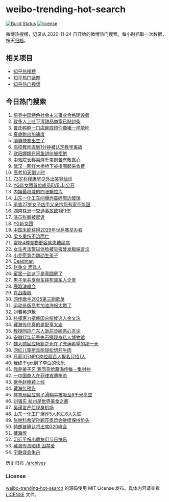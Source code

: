 # weibo-trending-hot-search

[![Build Status](https://github.com/justjavac/weibo-trending-hot-search/workflows/ci/badge.svg?branch=master)](https://github.com/justjavac/weibo-trending-hot-search/actions)
[![license](https://img.shields.io/github/license/justjavac/weibo-trending-hot-search)](https://github.com/justjavac/weibo-trending-hot-search/blob/master/LICENSE)

微博热搜榜，记录从 2020-11-24 日开始的微博热门搜索。每小时抓取一次数据，按天[归档](./archives)。

## 相关项目

- [知乎热搜榜](https://github.com/justjavac/zhihu-trending-top-search)
- [知乎热门话题](https://github.com/justjavac/zhihu-trending-hot-questions)
- [知乎热门视频](https://github.com/justjavac/zhihu-trending-hot-video)

## 今日热门搜索

<!-- BEGIN -->
<!-- 最后更新时间 Wed May 28 2025 00:41:34 GMT+0800 (China Standard Time) -->

1. [培养中国特色社会主义事业合格建设者](https://s.weibo.com//weibo?q=%23%E5%9F%B9%E5%85%BB%E4%B8%AD%E5%9B%BD%E7%89%B9%E8%89%B2%E7%A4%BE%E4%BC%9A%E4%B8%BB%E4%B9%89%E4%BA%8B%E4%B8%9A%E5%90%88%E6%A0%BC%E5%BB%BA%E8%AE%BE%E8%80%85%23&Refer=new_time)
1. [致多人上吐下泻甜品商家已贴封条](https://s.weibo.com//weibo?q=%23%E8%87%B4%E5%A4%9A%E4%BA%BA%E4%B8%8A%E5%90%90%E4%B8%8B%E6%B3%BB%E7%94%9C%E5%93%81%E5%95%86%E5%AE%B6%E5%B7%B2%E8%B4%B4%E5%B0%81%E6%9D%A1%23&t=31&band_rank=1&Refer=top)
1. [曹氏鸭脖一门店碗底印你像猪一样能吃](https://s.weibo.com//weibo?q=%23%E6%9B%B9%E6%B0%8F%E9%B8%AD%E8%84%96%E4%B8%80%E9%97%A8%E5%BA%97%E7%A2%97%E5%BA%95%E5%8D%B0%E4%BD%A0%E5%83%8F%E7%8C%AA%E4%B8%80%E6%A0%B7%E8%83%BD%E5%90%83%23&t=31&band_rank=2&Refer=top)
1. [夏收跑出加速度](https://s.weibo.com//weibo?q=%23%E5%A4%8F%E6%94%B6%E8%B7%91%E5%87%BA%E5%8A%A0%E9%80%9F%E5%BA%A6%23&t=31&band_rank=3&Refer=top)
1. [腓腓快要出生了](https://s.weibo.com//weibo?q=%E8%85%93%E8%85%93%E5%BF%AB%E8%A6%81%E5%87%BA%E7%94%9F%E4%BA%86&t=31&band_rank=4&Refer=top)
1. [高校教师迟到1分钟被认定教学事故](https://s.weibo.com//weibo?q=%23%E9%AB%98%E6%A0%A1%E6%95%99%E5%B8%88%E8%BF%9F%E5%88%B01%E5%88%86%E9%92%9F%E8%A2%AB%E8%AE%A4%E5%AE%9A%E6%95%99%E5%AD%A6%E4%BA%8B%E6%95%85%23&t=31&band_rank=5&Refer=top)
1. [欧阳娜娜在闲鱼讲价被拒绝](https://s.weibo.com//weibo?q=%23%E6%AC%A7%E9%98%B3%E5%A8%9C%E5%A8%9C%E5%9C%A8%E9%97%B2%E9%B1%BC%E8%AE%B2%E4%BB%B7%E8%A2%AB%E6%8B%92%E7%BB%9D%23&t=31&band_rank=6&Refer=top)
1. [中戏院长称易烊千玺刻苦有敬畏心](https://s.weibo.com//weibo?q=%23%E4%B8%AD%E6%88%8F%E9%99%A2%E9%95%BF%E7%A7%B0%E6%98%93%E7%83%8A%E5%8D%83%E7%8E%BA%E5%88%BB%E8%8B%A6%E6%9C%89%E6%95%AC%E7%95%8F%E5%BF%83%23&t=31&band_rank=10&Refer=top)
1. [武汉一网红大桥桥下被指圈起来收费](https://s.weibo.com//weibo?q=%23%E6%AD%A6%E6%B1%89%E4%B8%80%E7%BD%91%E7%BA%A2%E5%A4%A7%E6%A1%A5%E6%A1%A5%E4%B8%8B%E8%A2%AB%E6%8C%87%E5%9C%88%E8%B5%B7%E6%9D%A5%E6%94%B6%E8%B4%B9%23&t=31&band_rank=8&Refer=top)
1. [高考10天倒计时](https://s.weibo.com//weibo?q=%23%E9%AB%98%E8%80%8310%E5%A4%A9%E5%80%92%E8%AE%A1%E6%97%B6%23&t=31&band_rank=16&Refer=top)
1. [73岁朴槿惠罕见外出笑容灿烂](https://s.weibo.com//weibo?q=%2373%E5%B2%81%E6%9C%B4%E6%A7%BF%E6%83%A0%E7%BD%95%E8%A7%81%E5%A4%96%E5%87%BA%E7%AC%91%E5%AE%B9%E7%81%BF%E7%83%82%23&t=31&band_rank=49&Refer=top)
1. [YG新女团首位成员EVELLI公开](https://s.weibo.com//weibo?q=%23YG%E6%96%B0%E5%A5%B3%E5%9B%A2%E9%A6%96%E4%BD%8D%E6%88%90%E5%91%98EVELLI%E5%85%AC%E5%BC%80%23&t=31&band_rank=17&Refer=top)
1. [内娱最权威的四张撕拉片](https://s.weibo.com//weibo?q=%23%E5%86%85%E5%A8%B1%E6%9C%80%E6%9D%83%E5%A8%81%E7%9A%84%E5%9B%9B%E5%BC%A0%E6%92%95%E6%8B%89%E7%89%87%23&t=31&band_rank=11&Refer=top)
1. [山东一化工车间爆炸震碎周边玻璃](https://s.weibo.com//weibo?q=%23%E5%B1%B1%E4%B8%9C%E4%B8%80%E5%8C%96%E5%B7%A5%E8%BD%A6%E9%97%B4%E7%88%86%E7%82%B8%E9%9C%87%E7%A2%8E%E5%91%A8%E8%BE%B9%E7%8E%BB%E7%92%83%23&t=31&band_rank=12&Refer=top)
1. [杀害27岁女子凶手父亲抱怨有家不能回](https://s.weibo.com//weibo?q=%23%E6%9D%80%E5%AE%B327%E5%B2%81%E5%A5%B3%E5%AD%90%E5%87%B6%E6%89%8B%E7%88%B6%E4%BA%B2%E6%8A%B1%E6%80%A8%E6%9C%89%E5%AE%B6%E4%B8%8D%E8%83%BD%E5%9B%9E%23&t=31&band_rank=14&Refer=top)
1. [湖南株洲一交通事故致1死1伤](https://s.weibo.com//weibo?q=%23%E6%B9%96%E5%8D%97%E6%A0%AA%E6%B4%B2%E4%B8%80%E4%BA%A4%E9%80%9A%E4%BA%8B%E6%95%85%E8%87%B41%E6%AD%BB1%E4%BC%A4%23&t=31&band_rank=18&Refer=top)
1. [演员张翰被起诉](https://s.weibo.com//weibo?q=%23%E6%BC%94%E5%91%98%E5%BC%A0%E7%BF%B0%E8%A2%AB%E8%B5%B7%E8%AF%89%23&t=31&band_rank=13&Refer=top)
1. [YG新女团](https://s.weibo.com//weibo?q=YG%E6%96%B0%E5%A5%B3%E5%9B%A2&t=31&band_rank=7&Refer=top)
1. [中国未能获得2029年世乒赛举办权](https://s.weibo.com//weibo?q=%23%E4%B8%AD%E5%9B%BD%E6%9C%AA%E8%83%BD%E8%8E%B7%E5%BE%972029%E5%B9%B4%E4%B8%96%E4%B9%92%E8%B5%9B%E4%B8%BE%E5%8A%9E%E6%9D%83%23&t=31&band_rank=9&Refer=top)
1. [梁乡重伤不治而亡](https://s.weibo.com//weibo?q=%23%E6%A2%81%E4%B9%A1%E9%87%8D%E4%BC%A4%E4%B8%8D%E6%B2%BB%E8%80%8C%E4%BA%A1%23&t=31&band_rank=21&Refer=top)
1. [常吃4种食物更容易患糖尿病](https://s.weibo.com//weibo?q=%23%E5%B8%B8%E5%90%834%E7%A7%8D%E9%A3%9F%E7%89%A9%E6%9B%B4%E5%AE%B9%E6%98%93%E6%82%A3%E7%B3%96%E5%B0%BF%E7%97%85%23&t=31&band_rank=24&Refer=top)
1. [女生考法警进体检被举报曾发极端言论](https://s.weibo.com//weibo?q=%23%E5%A5%B3%E7%94%9F%E8%80%83%E6%B3%95%E8%AD%A6%E8%BF%9B%E4%BD%93%E6%A3%80%E8%A2%AB%E4%B8%BE%E6%8A%A5%E6%9B%BE%E5%8F%91%E6%9E%81%E7%AB%AF%E8%A8%80%E8%AE%BA%23&t=31&band_rank=27&Refer=top)
1. [小乔愿意为魏劭生孩子](https://s.weibo.com//weibo?q=%23%E5%B0%8F%E4%B9%94%E6%84%BF%E6%84%8F%E4%B8%BA%E9%AD%8F%E5%8A%AD%E7%94%9F%E5%AD%A9%E5%AD%90%23&t=31&band_rank=19&Refer=top)
1. [Deadman](https://s.weibo.com//weibo?q=%23Deadman%23&t=31&band_rank=23&Refer=top)
1. [赵秉文 面具人](https://s.weibo.com//weibo?q=%E8%B5%B5%E7%A7%89%E6%96%87%20%E9%9D%A2%E5%85%B7%E4%BA%BA&t=31&band_rank=22&Refer=top)
1. [蛮蛮一劭这下是真圆房了](https://s.weibo.com//weibo?q=%23%E8%9B%AE%E8%9B%AE%E4%B8%80%E5%8A%AD%E8%BF%99%E4%B8%8B%E6%98%AF%E7%9C%9F%E5%9C%86%E6%88%BF%E4%BA%86%23&t=31&band_rank=30&Refer=top)
1. [男子坐共享单车摔死骑车人全责](https://s.weibo.com//weibo?q=%23%E7%94%B7%E5%AD%90%E5%9D%90%E5%85%B1%E4%BA%AB%E5%8D%95%E8%BD%A6%E6%91%94%E6%AD%BB%E9%AA%91%E8%BD%A6%E4%BA%BA%E5%85%A8%E8%B4%A3%23&t=31&band_rank=20&Refer=top)
1. [鹿晗演唱会](https://s.weibo.com//weibo?q=%23%E9%B9%BF%E6%99%97%E6%BC%94%E5%94%B1%E4%BC%9A%23&t=31&band_rank=29&Refer=top)
1. [肖战腹肌](https://s.weibo.com//weibo?q=%E8%82%96%E6%88%98%E8%85%B9%E8%82%8C&t=31&band_rank=23&Refer=top)
1. [网传歌手2025第三期歌单](https://s.weibo.com//weibo?q=%23%E7%BD%91%E4%BC%A0%E6%AD%8C%E6%89%8B2025%E7%AC%AC%E4%B8%89%E6%9C%9F%E6%AD%8C%E5%8D%95%23&t=31&band_rank=43&Refer=top)
1. [运动员版高考加油海报太燃了](https://s.weibo.com//weibo?q=%23%E8%BF%90%E5%8A%A8%E5%91%98%E7%89%88%E9%AB%98%E8%80%83%E5%8A%A0%E6%B2%B9%E6%B5%B7%E6%8A%A5%E5%A4%AA%E7%87%83%E4%BA%86%23&t=31&band_rank=32&Refer=top)
1. [刘若英道歉](https://s.weibo.com//weibo?q=%23%E5%88%98%E8%8B%A5%E8%8B%B1%E9%81%93%E6%AD%89%23&t=31&band_rank=35&Refer=top)
1. [朴槿惠力挺韩国总统候选人金文洙](https://s.weibo.com//weibo?q=%23%E6%9C%B4%E6%A7%BF%E6%83%A0%E5%8A%9B%E6%8C%BA%E9%9F%A9%E5%9B%BD%E6%80%BB%E7%BB%9F%E5%80%99%E9%80%89%E4%BA%BA%E9%87%91%E6%96%87%E6%B4%99%23&t=31&band_rank=31&Refer=top)
1. [藏海传你真的是配享太庙](https://s.weibo.com//weibo?q=%23%E8%97%8F%E6%B5%B7%E4%BC%A0%E4%BD%A0%E7%9C%9F%E7%9A%84%E6%98%AF%E9%85%8D%E4%BA%AB%E5%A4%AA%E5%BA%99%23&t=31&band_rank=38&Refer=top)
1. [教授回应广东人饭前烫碗恶心言论](https://s.weibo.com//weibo?q=%23%E6%95%99%E6%8E%88%E5%9B%9E%E5%BA%94%E5%B9%BF%E4%B8%9C%E4%BA%BA%E9%A5%AD%E5%89%8D%E7%83%AB%E7%A2%97%E6%81%B6%E5%BF%83%E8%A8%80%E8%AE%BA%23&t=31&band_rank=34&Refer=top)
1. [安徽17年前丢失石狮现身私人博物馆](https://s.weibo.com//weibo?q=%23%E5%AE%89%E5%BE%BD17%E5%B9%B4%E5%89%8D%E4%B8%A2%E5%A4%B1%E7%9F%B3%E7%8B%AE%E7%8E%B0%E8%BA%AB%E7%A7%81%E4%BA%BA%E5%8D%9A%E7%89%A9%E9%A6%86%23&t=31&band_rank=36&Refer=top)
1. [魏大勋回应杨凯之死在了充满希望的那一天](https://s.weibo.com//weibo?q=%23%E9%AD%8F%E5%A4%A7%E5%8B%8B%E5%9B%9E%E5%BA%94%E6%9D%A8%E5%87%AF%E4%B9%8B%E6%AD%BB%E5%9C%A8%E4%BA%86%E5%85%85%E6%BB%A1%E5%B8%8C%E6%9C%9B%E7%9A%84%E9%82%A3%E4%B8%80%E5%A4%A9%23&t=31&band_rank=26&Refer=top)
1. [网红儿童厨具能轻松切开牛肉](https://s.weibo.com//weibo?q=%23%E7%BD%91%E7%BA%A2%E5%84%BF%E7%AB%A5%E5%8E%A8%E5%85%B7%E8%83%BD%E8%BD%BB%E6%9D%BE%E5%88%87%E5%BC%80%E7%89%9B%E8%82%89%23&t=31&band_rank=33&Refer=top)
1. [月薪3万NPC岗位超百人报名只招1人](https://s.weibo.com//weibo?q=%23%E6%9C%88%E8%96%AA3%E4%B8%87NPC%E5%B2%97%E4%BD%8D%E8%B6%85%E7%99%BE%E4%BA%BA%E6%8A%A5%E5%90%8D%E5%8F%AA%E6%8B%9B1%E4%BA%BA%23&t=31&band_rank=28&Refer=top)
1. [我终于get到了李白的快乐](https://s.weibo.com//weibo?q=%E6%88%91%E7%BB%88%E4%BA%8Eget%E5%88%B0%E4%BA%86%E6%9D%8E%E7%99%BD%E7%9A%84%E5%BF%AB%E4%B9%90&t=31&band_rank=39&Refer=top)
1. [我是姜子牙 我同意给藏海传每一集封神](https://s.weibo.com//weibo?q=%E6%88%91%E6%98%AF%E5%A7%9C%E5%AD%90%E7%89%99%20%E6%88%91%E5%90%8C%E6%84%8F%E7%BB%99%E8%97%8F%E6%B5%B7%E4%BC%A0%E6%AF%8F%E4%B8%80%E9%9B%86%E5%B0%81%E7%A5%9E&t=31&band_rank=42&Refer=top)
1. [一中国商人在菲律宾遭枪杀](https://s.weibo.com//weibo?q=%23%E4%B8%80%E4%B8%AD%E5%9B%BD%E5%95%86%E4%BA%BA%E5%9C%A8%E8%8F%B2%E5%BE%8B%E5%AE%BE%E9%81%AD%E6%9E%AA%E6%9D%80%23&t=31&band_rank=50&Refer=top)
1. [歌手赵丽颖上线](https://s.weibo.com//weibo?q=%23%E6%AD%8C%E6%89%8B%E8%B5%B5%E4%B8%BD%E9%A2%96%E4%B8%8A%E7%BA%BF%23&t=31&band_rank=37&Refer=top)
1. [藏海传预告](https://s.weibo.com//weibo?q=%E8%97%8F%E6%B5%B7%E4%BC%A0%E9%A2%84%E5%91%8A&t=31&band_rank=40&Refer=top)
1. [体育局回应男子滑翔伞被吸至8千米高空](https://s.weibo.com//weibo?q=%23%E4%BD%93%E8%82%B2%E5%B1%80%E5%9B%9E%E5%BA%94%E7%94%B7%E5%AD%90%E6%BB%91%E7%BF%94%E4%BC%9E%E8%A2%AB%E5%90%B8%E8%87%B38%E5%8D%83%E7%B1%B3%E9%AB%98%E7%A9%BA%23&t=31&band_rank=15&Refer=top)
1. [刘强东 杭州是世界美食之都](https://s.weibo.com//weibo?q=%E5%88%98%E5%BC%BA%E4%B8%9C%20%E6%9D%AD%E5%B7%9E%E6%98%AF%E4%B8%96%E7%95%8C%E7%BE%8E%E9%A3%9F%E4%B9%8B%E9%83%BD&t=31&band_rank=41&Refer=top)
1. [吴谨言产后现身机场](https://s.weibo.com//weibo?q=%23%E5%90%B4%E8%B0%A8%E8%A8%80%E4%BA%A7%E5%90%8E%E7%8E%B0%E8%BA%AB%E6%9C%BA%E5%9C%BA%23&t=31&band_rank=44&Refer=top)
1. [山东一化工厂爆炸5人死亡6人失联](https://s.weibo.com//weibo?q=%23%E5%B1%B1%E4%B8%9C%E4%B8%80%E5%8C%96%E5%B7%A5%E5%8E%82%E7%88%86%E7%82%B85%E4%BA%BA%E6%AD%BB%E4%BA%A16%E4%BA%BA%E5%A4%B1%E8%81%94%23&t=31&band_rank=25&Refer=top)
1. [张继科希望孙颖莎奥运会继续保持势头](https://s.weibo.com//weibo?q=%23%E5%BC%A0%E7%BB%A7%E7%A7%91%E5%B8%8C%E6%9C%9B%E5%AD%99%E9%A2%96%E8%8E%8E%E5%A5%A5%E8%BF%90%E4%BC%9A%E7%BB%A7%E7%BB%AD%E4%BF%9D%E6%8C%81%E5%8A%BF%E5%A4%B4%23&t=31&band_rank=45&Refer=top)
1. [特朗普确认将出席G20峰会](https://s.weibo.com//weibo?q=%23%E7%89%B9%E6%9C%97%E6%99%AE%E7%A1%AE%E8%AE%A4%E5%B0%86%E5%87%BA%E5%B8%ADG20%E5%B3%B0%E4%BC%9A%23&t=31&band_rank=47&Refer=top)
1. [藏海传](https://s.weibo.com//weibo?q=%E8%97%8F%E6%B5%B7%E4%BC%A0&t=31&band_rank=50&Refer=top)
1. [习近平祝小朋友们节日快乐](https://s.weibo.com//weibo?q=%23%E4%B9%A0%E8%BF%91%E5%B9%B3%E7%A5%9D%E5%B0%8F%E6%9C%8B%E5%8F%8B%E4%BB%AC%E8%8A%82%E6%97%A5%E5%BF%AB%E4%B9%90%23&Refer=new_time)
1. [藏海传海暗线 囚禁爱](https://s.weibo.com//weibo?q=%E8%97%8F%E6%B5%B7%E4%BC%A0%E6%B5%B7%E6%9A%97%E7%BA%BF%20%E5%9B%9A%E7%A6%81%E7%88%B1&t=31&band_rank=46&Refer=top)
1. [宁静误会朱丹](https://s.weibo.com//weibo?q=%E5%AE%81%E9%9D%99%E8%AF%AF%E4%BC%9A%E6%9C%B1%E4%B8%B9&t=31&band_rank=48&Refer=top)

<!-- END -->

历史归档 [./archives](./archives)

### License

[weibo-trending-hot-search](https://github.com/justjavac/weibo-trending-hot-search) 的源码使用 MIT License
发布。具体内容请查看 [LICENSE](./LICENSE) 文件。
